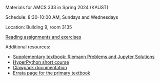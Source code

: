 Materials for AMCS 333 in Spring 2024 (KAUST)

Schedule: 8:30-10:00 AM, Sundays and Wednesdays

Location: Building 9, room 3135


[Reading assignments and exercises](Reading.md)

Additional resources:

- [Supplementary textbook: Riemann Problems and Jupyter Solutions](https://github.com/clawpack/riemann_book)
- [HyperPython short course](https://github.com/ketch/HyperPython)
- [Clawpack documentation](http://www.clawpack.org/)
- [Errata page for the primary textbook](https://staff.washington.edu/rjl/book2/errata.html)

